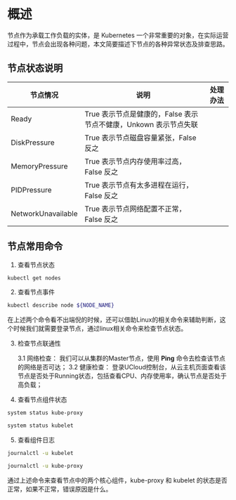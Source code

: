 # 概述

节点作为承载工作负载的实体，是 Kubernetes 一个非常重要的对象，在实际运营过程中，节点会出现各种问题，本文简要描述下节点的各种异常状态及排查思路。


## 节点状态说明

| 节点情况 | 说明| 处理办法|
|---------|----|--------|
|Ready| True 表示节点是健康的，False 表示节点不健康，Unkown 表示节点失联|
|DiskPressure| True 表示节点磁盘容量紧张，False 反之|
|MemoryPressure| True 表示节点内存使用率过高，False 反之|
|PIDPressure| True 表示节点有太多进程在运行，False 反之|
|NetworkUnavailable|True 表示节点网络配置不正常，False 反之|


## 节点常用命令

1. 查看节点状态
```bash
kubectl get nodes
```

2. 查看节点事件
```bash
kubectl describe node ${NODE_NAME}
```

在上述两个命令看不出端倪的时候，还可以借助Linux的相关命令来辅助判断，这个时候我们就需要登录节点，通过linux相关命令来检查节点状态。

3. 检查节点联通性

   3.1 网络检查： 我们可以从集群的Master节点，使用 **Ping** 命令去检查该节点的网络是否可达；
   3.2 健康检查： 登录UCloud控制台，从云主机页面查看该节点是否处于Running状态，包括查看CPU、内存使用率，确认节点是否处于高负载；

4. 查看节点组件状态
```bash
system status kube-proxy

system status kubelet
```

5. 查看组件日志

```bash
journalctl -u kubelet 

journalctl -u kube-proxy

```

通过上述命令来查看节点中的两个核心组件，kube-proxy 和 kubelet 的状态是否正常，如果不正常，错误原因是什么。


